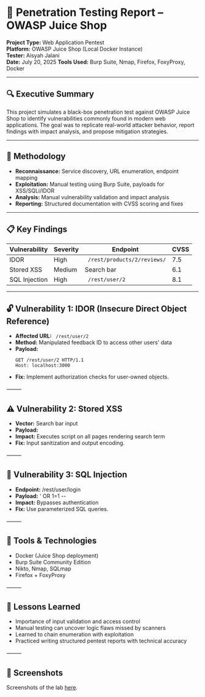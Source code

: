 # 🧪 Penetration Testing Report – OWASP Juice Shop

**Project Type:** Web Application Pentest  
**Platform:** OWASP Juice Shop (Local Docker Instance)  
**Tester:** Aisyah Jalani  
**Date:** July 20, 2025
**Tools Used:** Burp Suite, Nmap, Firefox, FoxyProxy, Docker

---

## 🔍 Executive Summary

This project simulates a black-box penetration test against OWASP Juice Shop to identify vulnerabilities commonly found in modern web applications. The goal was to replicate real-world attacker behavior, report findings with impact analysis, and propose mitigation strategies.

---

## 🧠 Methodology

- **Reconnaissance:** Service discovery, URL enumeration, endpoint mapping  
- **Exploitation:** Manual testing using Burp Suite, payloads for XSS/SQLi/IDOR  
- **Analysis:** Manual vulnerability validation and impact analysis  
- **Reporting:** Structured documentation with CVSS scoring and fixes

---

## 📋 Key Findings

| Vulnerability | Severity | Endpoint | CVSS |
|---------------|----------|----------|------|
| IDOR          | High     | ` /rest/products/2/reviews/` | 7.5 |
| Stored XSS    | Medium   | Search bar        | 6.1 |
| SQL Injection | High     | ` /rest/user/2` | 8.1 |

---

## 🔓 Vulnerability 1: IDOR (Insecure Direct Object Reference)

- **Affected URL:** ` /rest/user/2`  
- **Method:** Manipulated feedback ID to access other users' data  
- **Payload:**  
  ```http
  GET /rest/user/2 HTTP/1.1
  Host: localhost:3000
-	**Fix:** Implement authorization checks for user-owned objects.

⸻

## ⚠️ Vulnerability 2: Stored XSS
- **Vector:** Search bar input
- **Payload:** <script>alert("1")</script>
- **Impact:** Executes script on all pages rendering search term
- **Fix:** Input sanitization and output encoding.

⸻

## 🧨 Vulnerability 3: SQL Injection
- **Endpoint:** /rest/user/login
- **Payload:** ' OR 1=1 --
- **Impact:** Bypasses authentication
- **Fix:** Use parameterized SQL queries.

⸻

## 🧰 Tools & Technologies
- Docker (Juice Shop deployment)
- Burp Suite Community Edition
- Nikto, Nmap, SQLmap
- Firefox + FoxyProxy

⸻

## 📝 Lessons Learned
-	Importance of input validation and access control
-	Manual testing can uncover logic flaws missed by scanners
-	Learned to chain enumeration with exploitation
-	Practiced writing structured pentest reports with technical accuracy

⸻

## 📸 Screenshots

Screenshots of the lab <a href="https://github.com/AisyaJalani/Penetration-Testing---OWASP-Juice-Shop/blob/main/Screenshots.md">here</a>.

  
